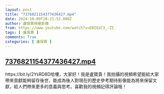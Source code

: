 ```yaml
---
layout: post
title: "7376821154377436427.mp4"
date: 2024-10-09T20:21:52.000Z
author: 盧保貴視覺影像
from: https://www.youtube.com/watch?v=EBIQzC3_-ZI
tags: [ 盧保貴 ]
comments: True
categories: [ 盧保貴 ]
---
```

<!--1728505312000-->
[7376821154377436427.mp4](https://www.youtube.com/watch?v=EBIQzC3_-ZI)
------

<div>
https://bit.ly/2YsRD8D哈嘍，大家好！我是盧寶貴！我拍攝的視頻希望能給大家帶來貢獻能夠留存後世，能成為後人對現在的歷史參考期待影像能為將來保留文獻，給人們帶來更多的意義與思考。喜歡我的視頻記得評論哦！
</div>
